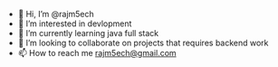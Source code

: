 - 👋 Hi, I’m @rajm5ech
- 👀 I’m interested in devlopment
- 🌱 I’m currently learning java full stack
- 💞️ I’m looking to collaborate on projects that requires backend work 
- 📫 How to reach me rajm5ech@gmail.com

<!---
rajm5ech/rajm5ech is a ✨ special ✨ repository because its `README.md` (this file) appears on your GitHub profile.
You can click the Preview link to take a look at your changes.
--->
